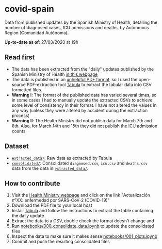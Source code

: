 # covid-spain

Data from published updates by the Spanish Ministry of Health, detailing the number of diagnosed cases, ICU admissions and deaths, by Autonmous Region (Comunidad Autónoma).

**Up-to-date as of**: 27/03/2020 at 19h

## Read first

* The data has been extracted from the "daily" updates published by the Spanish Ministry of Health [in this webpage](https://www.mscbs.gob.es/profesionales/saludPublica/ccayes/alertasActual/nCov-China/situacionActual.htm)
* The data is published in an [unhelpful PDF format](https://www.mscbs.gob.es/profesionales/saludPublica/ccayes/alertasActual/nCov-China/documentos/Actualizacion_46_COVID-19.pdf), so I used the open-source PDF-extraction tool [Tabula](https://github.com/tabulapdf/tabula) to extract the tabular data into CSV formatted files.
* **Warning I**: The format of the published data has varied several times, so in some cases I had to manually update the extracted CSVs to achieve some level of consistency in their format. I have not altered the values in any way (unless they were altered by accident during the extraction process)
* **Warning II**: The Health Ministry did not publish data for March 7th and 8th. Also, for March 14th and 15th they did not publish the ICU admission counts.

## Dataset

* [`extracted_data/`](extracted_data/): Raw data as extracted by Tabula
* [`consolidated/`](consolidated/): Consolidated `diagnosed.csv`, `icu.csv` and `deaths.csv` data from the data in [`extracted_data/`](extracted_data/).

## How to contribute

1. Visit the  [Health Ministry webpage](https://www.mscbs.gob.es/profesionales/saludPublica/ccayes/alertasActual/nCov-China/situacionActual.htm) and click on the link "Actualización nºXX: enfermedad por SARS-CoV-2 (COVID-19)"
2. Download the PDF file to your local host
3. Install [Tabula](https://github.com/tabulapdf/tabula) and follow the instructions to extract the table containing the daily update
4. Extract the data to a CSV, double check the format doesn't change and
5. Run [notebooks/000_consolidate_data.ipynb](notebooks/000_consolidate_data.ipynb) to update the consolidated files
6. Inspect the data to make sure it makes sense [notebooks/001_plots.ipynb](notebooks/001_plots.ipynb)
7. Commit and push the resulting consolidated files

